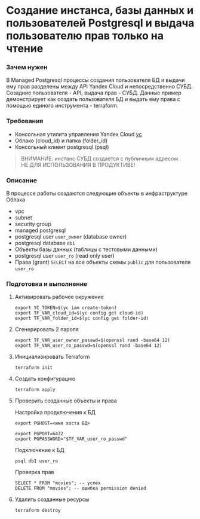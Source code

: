 # Создание инстанса, базы данных и пользователей Postgresql и выдача пользователю прав только на чтение 



### Зачем нужен 

В Managed Postgresql процессы создания пользователя БД и выдачи ему прав разделены между API Yandex Cloud и непосредственно СУБД. Созадние пользователя - API, выдача прав - СУБД. Данные пример демонстрирует как создать пользователя БД и выдать ему права с помощью единого инструмента - terraform.

### Требования

* Консольная утилита управления Yandex Cloud [yc](https://cloud.yandex.com/docs/cli/quickstart)
* Облако (cloud\_id) и папка (folder\_id)
* Консольный клиент postgresql (psql)

> ВНИМАНИЕ: инстанс СУБД создается с публичным адресом<br/>
> НЕ ДЛЯ ИСПОЛЬЗОВАНИЯ В ПРОДУКТИВЕ!

### Описание

В процессе работы создаются следующие объекты в инфраструктуре Облака

* vpc
* subnet 
* security group
* managed postgresql
* postgresql user `user_owner` (database owner)
* postgresql database `db1`
* Объекты базы данных (таблицы с тестовыми данными)
* postgresql user `user_ro` (read only user)
* Права (grant) `SELECT` на все объекты схемы `public` для пользователя `user_ro`


### Подготовка и выполнение

1. Активировать рабочее окружение
      

    ```
    export YC_TOKEN=$(yc iam create-token)
    export TF_VAR_cloud_id=$(yc config get cloud-id)
    export TF_VAR_folder_id=$(yc config get folder-id)
    ```
1. Сгенерировать 2 пароля

    ```
    export TF_VAR_user_owner_passwd=$(openssl rand -base64 12)
    export TF_VAR_user_ro_passwd=$(openssl rand -base64 12)  
    ```
1. Инициализировать Terraform
 
    ```
    terraform init
    ```
1. Создать конфигурацию

    ```
    terraform apply
    ```
1. Проверить созданные объекты и права 
   
    Настройка продключения к БД

    ```
    export PGHOST=<имя хоста БД>
    ```

    ```
    export PGPORT=6432
    export PGPASSWORD="$TF_VAR_user_ro_passwd"
    
    ```

    Подключение к БД

    ```
    psql db1 user_ro
    ```
    
    Проверка прав
    
    ```
    SELECT * FROM "movies"; -- успех
    DELETE FROM "movies"; -- ошибка permission denied
    
    ```
1. Удалить созданные ресурсы

    ```
    terraform destroy
    ```


